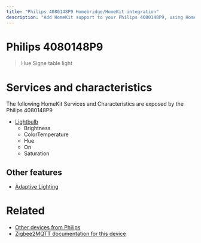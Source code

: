 ```yaml
---
title: "Philips 4080148P9 Homebridge/HomeKit integration"
description: "Add HomeKit support to your Philips 4080148P9, using Homebridge, Zigbee2MQTT and homebridge-z2m."
---
```

<!---
This file has been GENERATED using src/docgen/docgen.ts
DO NOT EDIT THIS FILE MANUALLY!
-->
# Philips 4080148P9
> Hue Signe table light


# Services and characteristics
The following HomeKit Services and Characteristics are exposed by
the Philips 4080148P9

* [Lightbulb](../../light.md)
  * Brightness
  * ColorTemperature
  * Hue
  * On
  * Saturation


## Other features
* [Adaptive Lighting](../../light.md)


# Related
* [Other devices from Philips](../index.md#philips)
* [Zigbee2MQTT documentation for this device](https://www.zigbee2mqtt.io/devices/4080148P9.html)